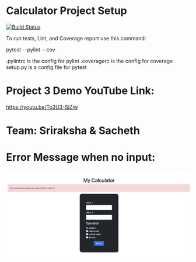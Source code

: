 # Calculator Project Setup
[![Build Status](https://app.travis-ci.com/kaw393939/calc2.svg?branch=main)](https://app.travis-ci.com/kaw393939/calc2)

To run tests, Lint, and Coverage report use this command:

pytest  --pylint --cov

.pylintrc is the config for pylint
.coveragerc is the config for coverage
setup.py is a config file for pytest
# Project 3 Demo YouTube Link:
https://youtu.be/To3U3-SiZiw
# Team: Sriraksha & Sacheth
# Error Message when no input:
![img](https://github.com/SRIRAKSHA-SARATHI/calc2/blob/97813dad0ba05bfaf43c7590dba32efe8f48e9ba/Screen%20Shot%202021-12-16%20at%2011.40.19%20AM.png)
